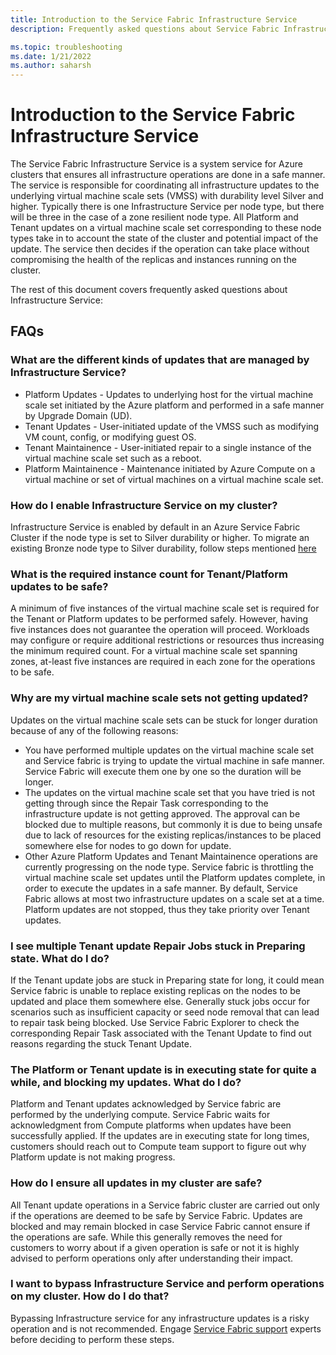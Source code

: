 ```yaml
---
title: Introduction to the Service Fabric Infrastructure Service
description: Frequently asked questions about Service Fabric Infrastructure Service

ms.topic: troubleshooting
ms.date: 1/21/2022
ms.author: saharsh
---
```


# Introduction to the Service Fabric Infrastructure Service

The Service Fabric Infrastructure Service is a system service for Azure clusters that ensures all infrastructure operations are done in a safe manner. The service is responsible for coordinating all infrastructure updates to the underlying virtual machine scale sets (VMSS) with durability level Silver and higher. Typically there is one Infrastructure Service per node type, but there will be three in the case of a zone resilient node type. All Platform and Tenant updates on a virtual machine scale set corresponding to these node types take in to account the state of the cluster and potential impact of the update. The service then decides if the operation can take place without compromising the health of the replicas and instances running on the cluster.

The rest of this document covers frequently asked questions about Infrastructure Service: 

## FAQs 

### What are the different kinds of updates that are managed by Infrastructure Service?
 * Platform Updates - Updates to underlying host for the virtual machine scale set initiated by the Azure platform and performed in a safe manner by Upgrade Domain (UD). 
 * Tenant Updates - User-initiated update of the VMSS such as modifying VM count, config, or modifying guest OS.
 * Tenant Maintainence - User-initiated repair to a single instance of the virtual machine scale set such as a reboot. 
 * Platform Maintainence - Maintenance initiated by Azure Compute on a virtual machine or set of virtual machines on a virtual machine scale set.

### How do I enable Infrastructure Service on my cluster? 
Infrastructure Service is enabled by default in an Azure Service Fabric Cluster if the node type is set to Silver durability or higher. To migrate an existing Bronze node type to Silver durability, follow steps mentioned [here](service-fabric-cluster-capacity.md#changing-durability-levels)

### What is the required instance count for Tenant/Platform updates to be safe? 
A minimum of five instances of the virtual machine scale set is required for the Tenant or Platform updates to be performed safely. However, having five instances does not guarantee the operation will proceed. Workloads may configure or require additional restrictions or resources thus increasing the minimum required count. For a virtual machine scale set spanning zones, at-least five instances are required in each zone for the operations to be safe.

### Why are my virtual machine scale sets not getting updated? 
Updates on the virtual machine scale sets can be stuck for longer duration because of any of the following reasons:
  * You have performed multiple updates on the virtual machine scale set and Service fabric is trying to update the virtual machine in safe manner. Service Fabric will execute them one by one so the duration will be longer.
  * The updates on the virtual machine scale set that you have tried is not getting through since the Repair Task corresponding to the infrastructure update is not getting approved. The approval can be blocked due to multiple reasons, but commonly it is due to being unsafe due to lack of resources for the existing replicas/instances to be placed somewhere else for nodes to go down for update. 
  * Other Azure Platform Updates and Tenant Maintainence operations are currently progressing on the node type. Service fabric is throttling the virtual machine scale set updates until the Platform updates complete, in order to execute the updates in a safe manner. By default, Service Fabric allows at most two infrastructure updates on a scale set at a time. Platform updates are not stopped, thus they take priority over Tenant updates.

### I see multiple Tenant update Repair Jobs stuck in Preparing state. What do I do? 
If the Tenant update jobs are stuck in Preparing state for long, it could mean Service fabric is unable to replace existing replicas on the nodes to be updated and place them somewhere else. Generally stuck jobs occur for scenarios such as insufficient capacity or seed node removal that can lead to repair task being blocked. Use Service Fabric Explorer to check the corresponding Repair Task associated with the Tenant Update to find out reasons regarding the stuck Tenant Update.

### The Platform or Tenant update is in executing state for quite a while, and blocking my updates. What do I do? 
Platform and Tenant updates acknowledged by Service fabric are performed by the underlying compute. Service Fabric waits for acknowledgment from Compute platforms when updates have been successfully applied. If the updates are in executing state for long times, customers should reach out to Compute team support to figure out why Platform update is not making progress.

### How do I ensure all updates in my cluster are safe? 
All Tenant update operations in a Service fabric cluster are carried out only if the operations are deemed to be safe by Service Fabric. Updates are blocked and may remain blocked in case Service Fabric cannot ensure if the operations are safe. While this generally removes the need for customers to worry about if a given operation is safe or not it is highly advised to perform operations only after understanding their impact. 

### I want to bypass Infrastructure Service and perform operations on my cluster. How do I do that?
Bypassing Infrastructure service for any infrastructure updates is a risky operation and is not recommended. Engage [Service Fabric support](service-fabric-support.md) experts before deciding to perform these steps.
